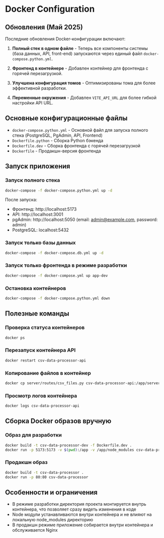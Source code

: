 # Docker Configuration

## Обновления (Май 2025)

Последние обновления Docker-конфигурации включают:

1. **Полный стек в одном файле** - Теперь все компоненты системы (база данных, API, front-end) запускаются через единый файл `docker-compose.python.yml`.

2. **Фронтенд в контейнере** - Добавлен контейнер для фронтенда с горячей перезагрузкой.

3. **Улучшена конфигурация томов** - Оптимизированы тома для более эффективной разработки.

4. **Переменные окружения** - Добавлен `VITE_API_URL` для более гибкой настройки API URL.

## Основные конфигурационные файлы

- `docker-compose.python.yml` - Основной файл для запуска полного стека (PostgreSQL, PgAdmin, API, Frontend)
- `Dockerfile.python` - Сборка Python бэкенда
- `Dockerfile.dev` - Сборка фронтенда с горячей перезагрузкой
- `Dockerfile` - Продакшн-версия фронтенда

## Запуск приложения

### Запуск полного стека

```bash
docker-compose -f docker-compose.python.yml up -d
```

После запуска:
- Фронтенд: http://localhost:5173
- API: http://localhost:3001
- pgAdmin: http://localhost:5050 (email: admin@example.com, password: admin)
- PostgreSQL: localhost:5432

### Запуск только базы данных

```bash
docker-compose -f docker-compose.db.yml up -d
```

### Запуск только фронтенда в режиме разработки

```bash
docker-compose -f docker-compose.yml up app-dev
```

### Остановка контейнеров

```bash
docker-compose -f docker-compose.python.yml down
```

## Полезные команды

### Проверка статуса контейнеров
```bash
docker ps
```

### Перезапуск контейнера API
```bash
docker restart csv-data-processor-api
```

### Копирование файлов в контейнер
```bash
docker cp server/routes/csv_files.py csv-data-processor-api:/app/server/routes/
```

### Просмотр логов контейнера
```bash
docker logs csv-data-processor-api
```

## Сборка Docker образов вручную

### Образ для разработки

```bash
docker build -t csv-data-processor-dev -f Dockerfile.dev .
docker run -p 5173:5173 -v $(pwd):/app -v /app/node_modules csv-data-processor-dev
```

### Продакшн образ

```bash
docker build -t csv-data-processor .
docker run -p 80:80 csv-data-processor
```

## Особенности и ограничения

- В режиме разработки директория проекта монтируется внутрь контейнера, что позволяет сразу видеть изменения в коде
- Node модули устанавливаются внутри контейнера и не влияют на локальную node_modules директорию
- В продакшн режиме приложение собирается внутри контейнера и обслуживается Nginx 